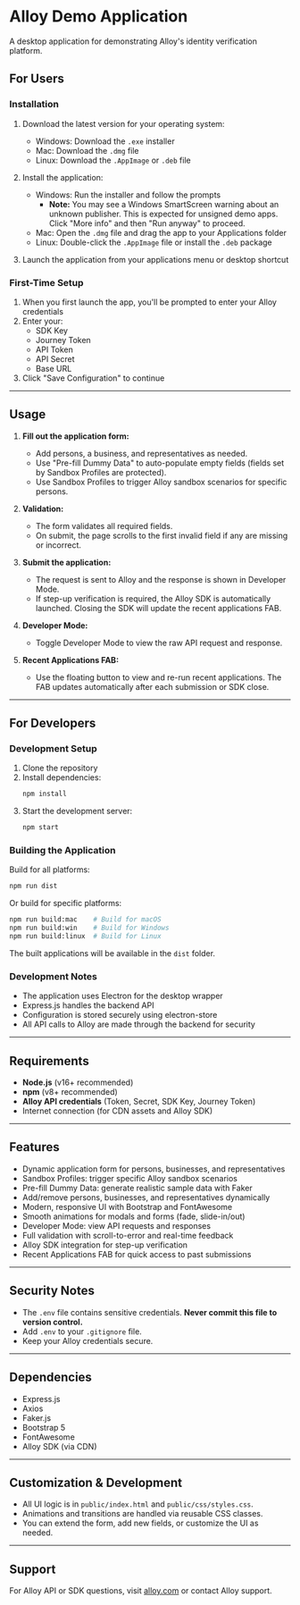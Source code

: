 # Alloy Demo Application

A desktop application for demonstrating Alloy's identity verification platform.

## For Users

### Installation

1. Download the latest version for your operating system:
   - Windows: Download the `.exe` installer
   - Mac: Download the `.dmg` file
   - Linux: Download the `.AppImage` or `.deb` file

2. Install the application:
   - Windows: Run the installer and follow the prompts
     - **Note:** You may see a Windows SmartScreen warning about an unknown publisher. This is expected for unsigned demo apps. Click "More info" and then "Run anyway" to proceed.
   - Mac: Open the `.dmg` file and drag the app to your Applications folder
   - Linux: Double-click the `.AppImage` file or install the `.deb` package

3. Launch the application from your applications menu or desktop shortcut

### First-Time Setup

1. When you first launch the app, you'll be prompted to enter your Alloy credentials
2. Enter your:
   - SDK Key
   - Journey Token
   - API Token
   - API Secret
   - Base URL
3. Click "Save Configuration" to continue

---

## Usage

1. **Fill out the application form:**
   - Add persons, a business, and representatives as needed.
   - Use "Pre-fill Dummy Data" to auto-populate empty fields (fields set by Sandbox Profiles are protected).
   - Use Sandbox Profiles to trigger Alloy sandbox scenarios for specific persons.

2. **Validation:**
   - The form validates all required fields.
   - On submit, the page scrolls to the first invalid field if any are missing or incorrect.

3. **Submit the application:**
   - The request is sent to Alloy and the response is shown in Developer Mode.
   - If step-up verification is required, the Alloy SDK is automatically launched. Closing the SDK will update the recent applications FAB.

4. **Developer Mode:**
   - Toggle Developer Mode to view the raw API request and response.

5. **Recent Applications FAB:**
   - Use the floating button to view and re-run recent applications. The FAB updates automatically after each submission or SDK close.

---

## For Developers

### Development Setup

1. Clone the repository
2. Install dependencies:
   ```bash
   npm install
   ```
3. Start the development server:
   ```bash
   npm start
   ```

### Building the Application

Build for all platforms:
```bash
npm run dist
```

Or build for specific platforms:
```bash
npm run build:mac    # Build for macOS
npm run build:win    # Build for Windows
npm run build:linux  # Build for Linux
```

The built applications will be available in the `dist` folder.

### Development Notes

- The application uses Electron for the desktop wrapper
- Express.js handles the backend API
- Configuration is stored securely using electron-store
- All API calls to Alloy are made through the backend for security

---

## Requirements

- **Node.js** (v16+ recommended)
- **npm** (v8+ recommended)
- **Alloy API credentials** (Token, Secret, SDK Key, Journey Token)
- Internet connection (for CDN assets and Alloy SDK)

---

## Features

- Dynamic application form for persons, businesses, and representatives
- Sandbox Profiles: trigger specific Alloy sandbox scenarios
- Pre-fill Dummy Data: generate realistic sample data with Faker
- Add/remove persons, businesses, and representatives dynamically
- Modern, responsive UI with Bootstrap and FontAwesome
- Smooth animations for modals and forms (fade, slide-in/out)
- Developer Mode: view API requests and responses
- Full validation with scroll-to-error and real-time feedback
- Alloy SDK integration for step-up verification
- Recent Applications FAB for quick access to past submissions

---

## Security Notes

- The `.env` file contains sensitive credentials. **Never commit this file to version control.**
- Add `.env` to your `.gitignore` file.
- Keep your Alloy credentials secure.

---

## Dependencies

- Express.js
- Axios
- Faker.js
- Bootstrap 5
- FontAwesome
- Alloy SDK (via CDN)

---

## Customization & Development

- All UI logic is in `public/index.html` and `public/css/styles.css`.
- Animations and transitions are handled via reusable CSS classes.
- You can extend the form, add new fields, or customize the UI as needed.

---

## Support

For Alloy API or SDK questions, visit [alloy.com](https://www.alloy.com/) or contact Alloy support. 
